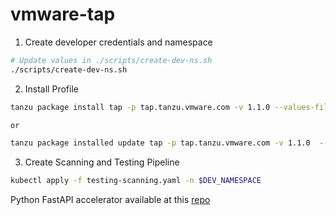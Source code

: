 # vmware-tap

1. Create developer credentials and namespace
```sh
# Update values in ./scripts/create-dev-ns.sh
./scripts/create-dev-ns.sh
```

2. Install Profile
```sh
tanzu package install tap -p tap.tanzu.vmware.com -v 1.1.0 --values-file profile-full.yaml -n tap-install

or

tanzu package installed update tap -p tap.tanzu.vmware.com -v 1.1.0  --values-file profile-full.yaml  -n tap-install
```

3. Create Scanning and Testing Pipeline
```sh
kubectl apply -f testing-scanning.yaml -n $DEV_NAMESPACE
```



Python FastAPI accelerator available at this [repo](https://github.com/guyzsarun/python-fastapi-accelerator)

